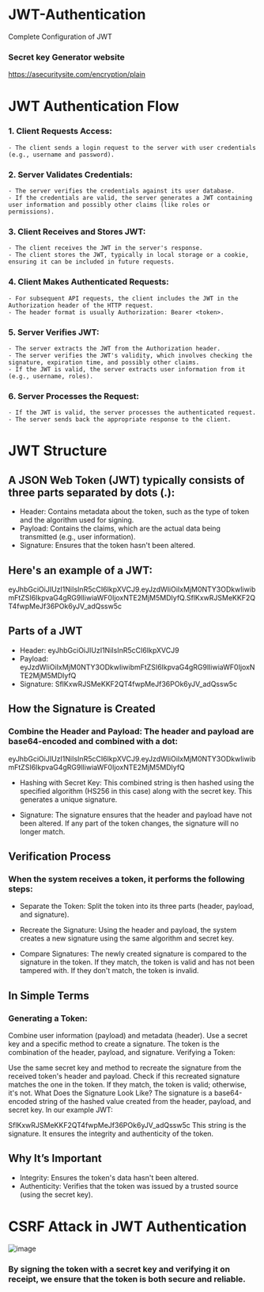 # JWT-Authentication
Complete Configuration of JWT


### Secret key Generator website
https://asecuritysite.com/encryption/plain


# JWT Authentication Flow
### 1. Client Requests Access:
    - The client sends a login request to the server with user credentials (e.g., username and password).
    
### 2. Server Validates Credentials:
    - The server verifies the credentials against its user database.
    - If the credentials are valid, the server generates a JWT containing user information and possibly other claims (like roles or permissions).
    
### 3. Client Receives and Stores JWT:
    - The client receives the JWT in the server's response.
    - The client stores the JWT, typically in local storage or a cookie, ensuring it can be included in future requests.

### 4. Client Makes Authenticated Requests:
    - For subsequent API requests, the client includes the JWT in the Authorization header of the HTTP request.
    - The header format is usually Authorization: Bearer <token>.

### 5. Server Verifies JWT:
    - The server extracts the JWT from the Authorization header.
    - The server verifies the JWT's validity, which involves checking the signature, expiration time, and possibly other claims.
    - If the JWT is valid, the server extracts user information from it (e.g., username, roles).

### 6. Server Processes the Request:
    - If the JWT is valid, the server processes the authenticated request.
    - The server sends back the appropriate response to the client.



# JWT Structure

## A JSON Web Token (JWT) typically consists of three parts separated by dots (.):

- Header: Contains metadata about the token, such as the type of token and the algorithm used for signing.
- Payload: Contains the claims, which are the actual data being transmitted (e.g., user information).
- Signature: Ensures that the token hasn't been altered.

## Here's an example of a JWT:

eyJhbGciOiJIUzI1NiIsInR5cCI6IkpXVCJ9.eyJzdWIiOiIxMjM0NTY3ODkwIiwibmFtZSI6IkpvaG4gRG9lIiwiaWF0IjoxNTE2MjM5MDIyfQ.SflKxwRJSMeKKF2QT4fwpMeJf36POk6yJV_adQssw5c

## Parts of a JWT
- Header: eyJhbGciOiJIUzI1NiIsInR5cCI6IkpXVCJ9
- Payload: eyJzdWIiOiIxMjM0NTY3ODkwIiwibmFtZSI6IkpvaG4gRG9lIiwiaWF0IjoxNTE2MjM5MDIyfQ
- Signature: SflKxwRJSMeKKF2QT4fwpMeJf36POk6yJV_adQssw5c

## How the Signature is Created
### Combine the Header and Payload: The header and payload are base64-encoded and combined with a dot:

eyJhbGciOiJIUzI1NiIsInR5cCI6IkpXVCJ9.eyJzdWIiOiIxMjM0NTY3ODkwIiwibmFtZSI6IkpvaG4gRG9lIiwiaWF0IjoxNTE2MjM5MDIyfQ

- Hashing with Secret Key: This combined string is then hashed using the specified algorithm (HS256 in this case) along with the secret key. This generates a unique signature.

- Signature: The signature ensures that the header and payload have not been altered. If any part of the token changes, the signature will no longer match.

## Verification Process

### When the system receives a token, it performs the following steps:

- Separate the Token: Split the token into its three parts (header, payload, and signature).

- Recreate the Signature: Using the header and payload, the system creates a new signature using the same algorithm and secret key.

- Compare Signatures: The newly created signature is compared to the signature in the token. If they match, the token is valid and has not been tampered with. If they don't match, the token is invalid.

## In Simple Terms

### Generating a Token:

Combine user information (payload) and metadata (header).
Use a secret key and a specific method to create a signature.
The token is the combination of the header, payload, and signature.
Verifying a Token:

Use the same secret key and method to recreate the signature from the received token's header and payload.
Check if this recreated signature matches the one in the token.
If they match, the token is valid; otherwise, it's not.
What Does the Signature Look Like?
The signature is a base64-encoded string of the hashed value created from the header, payload, and secret key. In our example JWT:


SflKxwRJSMeKKF2QT4fwpMeJf36POk6yJV_adQssw5c
This string is the signature. It ensures the integrity and authenticity of the token.

## Why It’s Important
- Integrity: Ensures the token's data hasn't been altered.
- Authenticity: Verifies that the token was issued by a trusted source (using the secret key).


# CSRF Attack in JWT Authentication

![image](https://github.com/siddhld/jwt-Authentication-Updated/assets/90497078/5156df32-2d2c-44ae-aac2-a9cd0820fee3)


### By signing the token with a secret key and verifying it on receipt, we ensure that the token is both secure and reliable.
